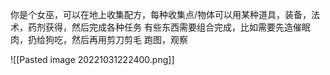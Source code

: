 你是个女巫，可以在地上收集配方，每种收集点/物体可以用某种道具，装备，法术，药剂获得，然后完成各种任务
有些东西需要组合完成，比如需要先造催眠肉，扔给狗吃，然后再用剪刀剪毛
跑图，观察


![[Pasted image 20221031222400.png]]

